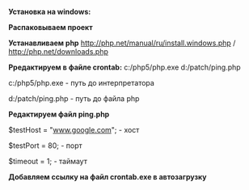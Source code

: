 **Установка на windows:**

**Распаковываем проект**

**Устанавливаем php** http://php.net/manual/ru/install.windows.php / http://php.net/downloads.php


**Рредактируем в файле crontab:**
c:/php5/php.exe d:/patch/ping.php

c:/php5/php.exe - путь до интерпретатора

d:/patch/ping.php - путь до файла php

**Редактируем файл ping.php**

$testHost = "www.google.com"; - хост

$testPort = 80; - порт

$timeout = 1; - таймаут

**Добавляем ссылку на файл crontab.exe в автозагрузку**
